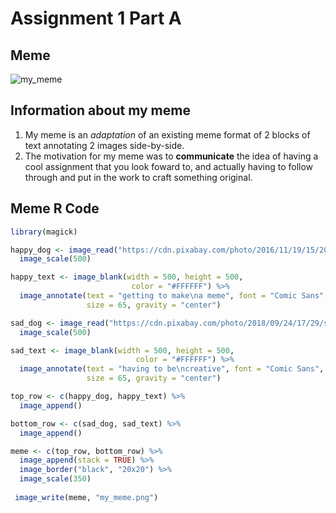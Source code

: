 # **Assignment 1 Part A**

## Meme
![my_meme](https://user-images.githubusercontent.com/100745324/158104180-a26d4212-232d-48eb-8d6f-4e68d3a35c61.png)


## Information about my meme
1. My meme is an *adaptation* of an existing meme format of 2 blocks of text annotating 2 images side-by-side.
2. The motivation for my meme was to **communicate** the idea of having a cool assignment that you look foward to, and actually having to follow through and put in the work to craft something original.

## Meme R Code
```r
library(magick)

happy_dog <- image_read("https://cdn.pixabay.com/photo/2016/11/19/15/20/dog-1839808_1280.jpg") %>%
  image_scale(500) 

happy_text <- image_blank(width = 500, height = 500,
                           color = "#FFFFFF") %>%
  image_annotate(text = "getting to make\na meme", font = "Comic Sans", color = "#000000",
                 size = 65, gravity = "center")

sad_dog <- image_read("https://cdn.pixabay.com/photo/2018/09/24/17/29/sad-3700421__340.jpg") %>%
  image_scale(500)

sad_text <- image_blank(width = 500, height = 500,
                            color = "#FFFFFF") %>%
  image_annotate(text = "having to be\ncreative", font = "Comic Sans", color = "#000000",
                 size = 65, gravity = "center") 

top_row <- c(happy_dog, happy_text) %>%
  image_append()

bottom_row <- c(sad_dog, sad_text) %>%
  image_append()

meme <- c(top_row, bottom_row) %>%
  image_append(stack = TRUE) %>%
  image_border("black", "20x20") %>%
  image_scale(350)
  
 image_write(meme, "my_meme.png")
 ```
